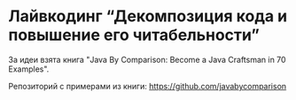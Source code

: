 # Лайвкодинг “Декомпозиция кода и повышение его читабельности”

За идеи взята книга "Java By Comparison: Become a Java Craftsman in 70 Examples".

Репозиторий с примерами из книги: https://github.com/javabycomparison